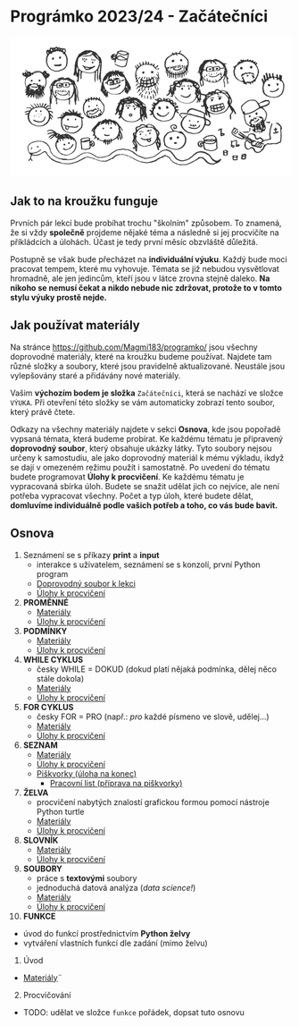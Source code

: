 # Prográmko 2023/24 - Začátečníci

![Pythonisti](img/img.png "Pythonisti")

## Jak to na kroužku funguje

Prvních pár lekcí bude probíhat trochu "školním" způsobem. To znamená, že si vždy
**společně** projdeme nějaké téma a následně si jej procvičíte na příkládcích a úlohách.
Účast je tedy první měsíc obzvláště důležitá.

Postupně se však bude přecházet na **individuální výuku**. Každý bude moci
pracovat tempem, které mu vyhovuje. Témata se již nebudou vysvětlovat hromadně, ale jen
jedincům, kteří jsou v látce zrovna stejně daleko.
**Na nikoho se nemusí čekat a nikdo nebude nic zdržovat, protože to v tomto stylu výuky
prostě nejde.**


## Jak používat materiály

Na stránce https://github.com/Magmi183/programko/ jsou všechny doprovodné materiály, které na kroužku budeme používat.
Najdete tam různé složky a soubory, které jsou pravidelně aktualizované. Neustále jsou vylepšovány staré a přidávány nové materiály.

Vašim **výchozím bodem je složka** `Začátečníci`, která se nachází ve složce `VÝUKA`.
Při otevření této složky se vám automaticky zobrazí tento soubor, který právě čtete.

Odkazy na všechny materiály najdete v sekci **Osnova**, kde jsou popořadě vypsaná témata, která budeme probírat.
Ke každému tématu je připravený **doprovodný soubor**, který obsahuje ukázky látky. Tyto soubory nejsou určeny k samostudiu,
ale jako doprovodný materiál k mému výkladu, ikdyž se dají v omezeném režimu použít i samostatně.
Po uvedení do tématu budete programovat **Úlohy k procvičení**. Ke každému tématu je vypracovaná sbírka úloh.
Budete se snažit udělat jich co nejvíce, ale není potřeba vypracovat všechny.
Počet a typ úloh, které budete dělat, **domluvíme individuálně podle vašich potřeb a toho, co vás bude bavit.**

## Osnova

1. Seznámení se s příkazy **print** a **input**
    - interakce s uživatelem, seznámení se s konzolí, první Python program
    - [Doprovodný soubor k lekci](../../Témata/print_input/print_input.py)
    - [Úlohy k procvičení](../../Témata/print_input/ulohy.py)
2. **PROMĚNNÉ**
    - [Materiály](../../Témata/promenne/promenne.py)
    - [Úlohy k procvičení](../../Témata/promenne/ulohy_promenne.py)
3. **PODMÍNKY**
    - [Materiály](../../Témata/podminky/podminky.py)
    - [Úlohy k procvičení](../../Témata/podminky/ulohy_podminky.py)
4. **WHILE CYKLUS**
   - česky WHILE = DOKUD (dokud platí nějaká podmínka, dělej něco stále dokola)
   - [Materiály](../../Témata/while_cyklus/while_cyklus.py)
   - [Úlohy k procvičení](../../Témata/while_cyklus/ulohy.py)
5. **FOR CYKLUS**
   - česky FOR = PRO (např.: _pro_ každé písmeno ve slově, udělej...)
   - [Materiály](../../Témata/for_cyklus/for_cyklus.py)
   - [Úlohy k procvičení](../../Témata/for_cyklus/ulohy.py)
6. **SEZNAM**
   - [Materiály](../../Témata/seznam/seznam.py)
   - [Úlohy k procvičení](../../Témata/seznam/ulohy.py)
   - [Piškvorky (úloha na konec)](../../Témata/seznam/piskvorky/)
     - [Pracovní list (příprava na piškvorky)](../../Témata/seznam/piskvorky/pracovni_list.py)
7. **ŽELVA**
   - procvičení nabytých znalostí grafickou formou pomocí nástroje Python turtle
   - [Materiály](../../Témata/zelva/zelva-navod.py)
   - [Úlohy k procvičení](../../Témata/zelva/ulohy.py)
8. **SLOVNÍK**
   - [Materiály](../../Témata/slovnik/slovnik.py)
   - [Úlohy k procvičení](../../Témata/slovnik/ulohy.py)
9. **SOUBORY**
   - práce s **textovými** soubory
   - jednoduchá datová analýza (*data science!*)
   - [Materiály](../../Témata/soubory/soubory.py)
   - [Úlohy k procvičení](../../Témata/soubory/ulohy.py)
10. **FUNKCE**
   - úvod do funkcí prostřednictvím **Python želvy**
   - vytváření vlastních funkcí dle zadání (mimo želvu)
   1. Úvod
   - [Materiály](../../Témata/funkce/funkce_uvod_zelva/funkce-zelva.py)¨
   2. Procvičování
   - TODO: udělat ve složce `funkce` pořádek, dopsat tuto osnovu
